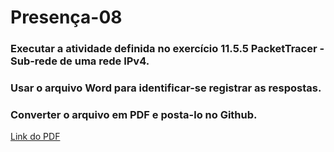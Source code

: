 # Presença-08

### Executar a atividade definida no exercício 11.5.5 PacketTracer - Sub-rede de uma rede IPv4. 
### Usar o arquivo Word para identificar-se registrar as respostas. 
### Converter o arquivo em PDF e posta-lo no Github.

[Link do PDF]()